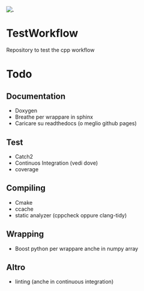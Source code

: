 <a href="https://pviscone.github.io/Cpp-Repo-Template/html/">
  <img align="center" src="https://img.shields.io/badge/-Docs-green!" />
</a>
<a href="">
  <img align="center" src="" />
</a>


# TestWorkflow
Repository to test the cpp workflow



# Todo

## Documentation

- Doxygen
- Breathe per wrappare in sphinx
- Caricare su readthedocs (o meglio github pages)

## Test

- Catch2
- Continuos Integration (vedi dove)
- coverage

## Compiling

- Cmake
- ccache
- static analyzer (cppcheck oppure clang-tidy)

## Wrapping

- Boost python  per wrappare anche in numpy array

## Altro
- linting (anche in continuous integration)
